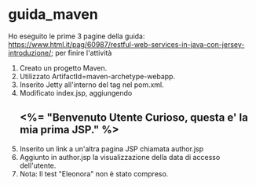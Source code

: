 # guida_maven
Ho eseguito le prime 3 pagine della guida: https://www.html.it/pag/60987/restful-web-services-in-java-con-jersey-introduzione/; per finire l'attività

1) Creato un progetto Maven.
2) Utilizzato ArtifactId=maven-archetype-webapp.
3) Inserito Jetty all'interno del tag <plugin> nel pom.xml.
4) Modificato index.jsp, aggiungendo <h2><%= "Benvenuto Utente Curioso, questa e' la mia prima JSP." %></h2>
5) Inserito un link a un'altra pagina JSP chiamata author.jsp
6) Aggiunto in author.jsp la visualizzazione della data di accesso dell'utente.
7) Nota: Il test "Eleonora" non è stato compreso.
